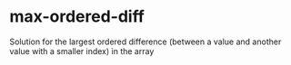 max-ordered-diff
================

Solution for the largest ordered difference (between a value and another value with a smaller index) in the array
